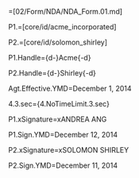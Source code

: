 =[02/Form/NDA/NDA_Form.01.md]

P1.=[core/id/acme_incorporated]

P2.=[core/id/solomon_shirley]

P1.Handle={d-}Acme{-d}

P2.Handle={d-}Shirley{-d}

Agt.Effective.YMD=December 1, 2014

4.3.sec={4.NoTimeLimit.3.sec}

P1.xSignature=xANDREA ANG

P1.Sign.YMD=December 12, 2014

P2.xSignature=xSOLOMON SHIRLEY

P2.Sign.YMD=December 11, 2014